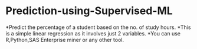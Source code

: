 # Prediction-using-Supervised-ML
*Predict the percentage of a student based on the no. of study hours.
*This is a simple linear regression as it involves just 2 variables.
*You can use R,Python,SAS Enterprise miner or any other tool.
